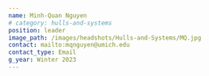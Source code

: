 ```yaml
---
name: Minh-Quan Nguyen
# category: hulls-and-systems
position: leader
image_path: /images/headshots/Hulls-and-Systems/MQ.jpg
contact: mailto:mqnguyen@umich.edu
contact_type: Email
g_year: Winter 2023
---
```

